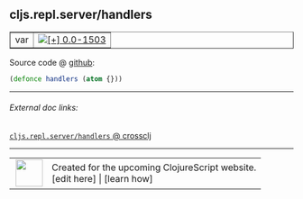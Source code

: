 ## cljs.repl.server/handlers



 <table border="1">
<tr>
<td>var</td>
<td><a href="https://github.com/cljsinfo/cljs-api-docs/tree/0.0-1503"><img valign="middle" alt="[+] 0.0-1503" title="Added in 0.0-1503" src="https://img.shields.io/badge/+-0.0--1503-lightgrey.svg"></a> </td>
</tr>
</table>









Source code @ [github](https://github.com/clojure/clojurescript/blob/r3178/src/clj/cljs/repl/server.clj#L39):

```clj
(defonce handlers (atom {}))
```

<!--
Repo - tag - source tree - lines:

 <pre>
clojurescript @ r3178
└── src
    └── clj
        └── cljs
            └── repl
                └── <ins>[server.clj:39](https://github.com/clojure/clojurescript/blob/r3178/src/clj/cljs/repl/server.clj#L39)</ins>
</pre>

-->

---



###### External doc links:

[`cljs.repl.server/handlers` @ crossclj](http://crossclj.info/fun/cljs.repl.server/handlers.html)<br>

---

 <table>
<tr><td>
<img valign="middle" align="right" width="48px" src="http://i.imgur.com/Hi20huC.png">
</td><td>
Created for the upcoming ClojureScript website.<br>
[edit here] | [learn how]
</td></tr></table>

[edit here]:https://github.com/cljsinfo/cljs-api-docs/blob/master/cljsdoc/cljs.repl.server_handlers.cljsdoc
[learn how]:https://github.com/cljsinfo/cljs-api-docs/wiki/cljsdoc-files

<!--

This information was too distracting to show to readers, but I'll leave it
commented here since it is helpful to:

- pretty-print the data used to generate this document
- and show how to retrieve that data



The API data for this symbol:

```clj
{:ns "cljs.repl.server",
 :name "handlers",
 :type "var",
 :source {:code "(defonce handlers (atom {}))",
          :title "Source code",
          :repo "clojurescript",
          :tag "r3178",
          :filename "src/clj/cljs/repl/server.clj",
          :lines [39]},
 :full-name "cljs.repl.server/handlers",
 :full-name-encode "cljs.repl.server_handlers",
 :history [["+" "0.0-1503"]]}

```

Retrieve the API data for this symbol:

```clj
;; from Clojure REPL
(require '[clojure.edn :as edn])
(-> (slurp "https://raw.githubusercontent.com/cljsinfo/cljs-api-docs/catalog/cljs-api.edn")
    (edn/read-string)
    (get-in [:symbols "cljs.repl.server/handlers"]))
```

-->
